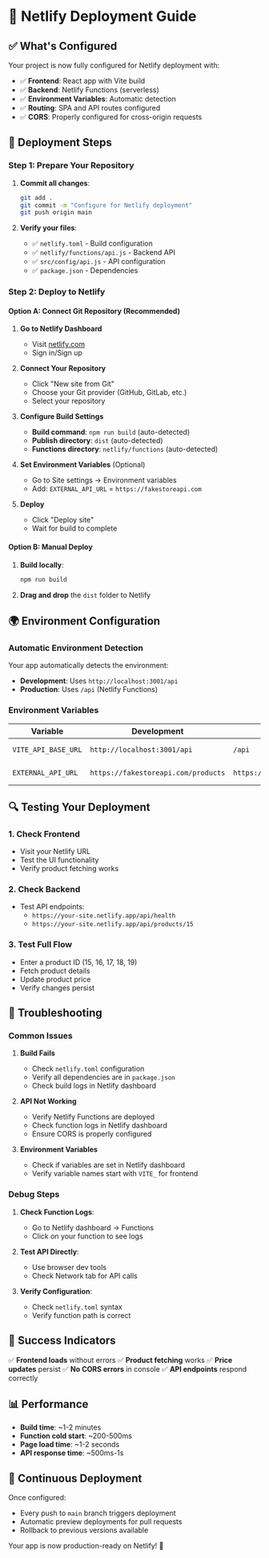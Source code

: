# 🚀 Netlify Deployment Guide

## ✅ What's Configured

Your project is now fully configured for Netlify deployment with:

- ✅ **Frontend**: React app with Vite build
- ✅ **Backend**: Netlify Functions (serverless)
- ✅ **Environment Variables**: Automatic detection
- ✅ **Routing**: SPA and API routes configured
- ✅ **CORS**: Properly configured for cross-origin requests

## 🔧 Deployment Steps

### Step 1: Prepare Your Repository

1. **Commit all changes**:

   ```bash
   git add .
   git commit -m "Configure for Netlify deployment"
   git push origin main
   ```

2. **Verify your files**:
   - ✅ `netlify.toml` - Build configuration
   - ✅ `netlify/functions/api.js` - Backend API
   - ✅ `src/config/api.js` - API configuration
   - ✅ `package.json` - Dependencies

### Step 2: Deploy to Netlify

#### Option A: Connect Git Repository (Recommended)

1. **Go to Netlify Dashboard**

   - Visit [netlify.com](https://netlify.com)
   - Sign in/Sign up

2. **Connect Your Repository**

   - Click "New site from Git"
   - Choose your Git provider (GitHub, GitLab, etc.)
   - Select your repository

3. **Configure Build Settings**

   - **Build command**: `npm run build` (auto-detected)
   - **Publish directory**: `dist` (auto-detected)
   - **Functions directory**: `netlify/functions` (auto-detected)

4. **Set Environment Variables** (Optional)

   - Go to Site settings → Environment variables
   - Add: `EXTERNAL_API_URL` = `https://fakestoreapi.com`

5. **Deploy**
   - Click "Deploy site"
   - Wait for build to complete

#### Option B: Manual Deploy

1. **Build locally**:

   ```bash
   npm run build
   ```

2. **Drag and drop** the `dist` folder to Netlify

## 🌍 Environment Configuration

### Automatic Environment Detection

Your app automatically detects the environment:

- **Development**: Uses `http://localhost:3001/api`
- **Production**: Uses `/api` (Netlify Functions)

### Environment Variables

| Variable            | Development                         | Production                          | Description  |
| ------------------- | ----------------------------------- | ----------------------------------- | ------------ |
| `VITE_API_BASE_URL` | `http://localhost:3001/api`         | `/api`                              | API base URL |
| `EXTERNAL_API_URL`  | `https://fakestoreapi.com/products` | `https://fakestoreapi.com/products` | External API |

## 🔍 Testing Your Deployment

### 1. Check Frontend

- Visit your Netlify URL
- Test the UI functionality
- Verify product fetching works

### 2. Check Backend

- Test API endpoints:
  - `https://your-site.netlify.app/api/health`
  - `https://your-site.netlify.app/api/products/15`

### 3. Test Full Flow

- Enter a product ID (15, 16, 17, 18, 19)
- Fetch product details
- Update product price
- Verify changes persist

## 🐛 Troubleshooting

### Common Issues

1. **Build Fails**

   - Check `netlify.toml` configuration
   - Verify all dependencies are in `package.json`
   - Check build logs in Netlify dashboard

2. **API Not Working**

   - Verify Netlify Functions are deployed
   - Check function logs in Netlify dashboard
   - Ensure CORS is properly configured

3. **Environment Variables**
   - Check if variables are set in Netlify dashboard
   - Verify variable names start with `VITE_` for frontend

### Debug Steps

1. **Check Function Logs**:

   - Go to Netlify dashboard → Functions
   - Click on your function to see logs

2. **Test API Directly**:

   - Use browser dev tools
   - Check Network tab for API calls

3. **Verify Configuration**:
   - Check `netlify.toml` syntax
   - Verify function path is correct

## 🎯 Success Indicators

✅ **Frontend loads** without errors
✅ **Product fetching** works
✅ **Price updates** persist
✅ **No CORS errors** in console
✅ **API endpoints** respond correctly

## 📊 Performance

- **Build time**: ~1-2 minutes
- **Function cold start**: ~200-500ms
- **Page load time**: ~1-2 seconds
- **API response time**: ~500ms-1s

## 🔄 Continuous Deployment

Once configured:

- Every push to `main` branch triggers deployment
- Automatic preview deployments for pull requests
- Rollback to previous versions available

Your app is now production-ready on Netlify! 🎉

